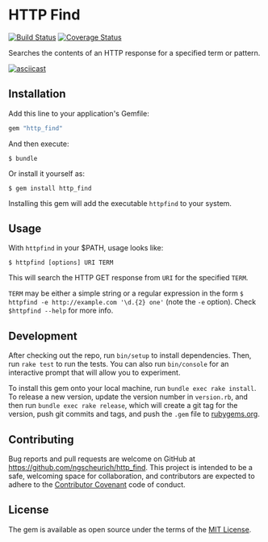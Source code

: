 # HTTP Find 

[![Build Status](https://travis-ci.org/ngscheurich/http_find.svg?branch=master)](https://travis-ci.org/ngscheurich/http_find)
[![Coverage Status](https://coveralls.io/repos/github/ngscheurich/http_search/badge.svg?branch=master)](https://coveralls.io/github/ngscheurich/http_search?branch=master)

Searches the contents of an HTTP response for a specified term or pattern.

[![asciicast](https://asciinema.org/a/0kglco19bheo0wky86l0jmoul.png)](https://asciinema.org/a/0kglco19bheo0wky86l0jmoul?size=medium&autoplay=true&loop=true)

## Installation

Add this line to your application's Gemfile:

```ruby
gem "http_find"
```

And then execute:

    $ bundle

Or install it yourself as:

    $ gem install http_find

Installing this gem will add the executable `httpfind` to your system.

## Usage

With `httpfind` in your $PATH, usage looks like:

```
$ httpfind [options] URI TERM
```

This will search the HTTP GET response from `URI` for the specified `TERM`.

`TERM` may be either a simple string or a regular expression in the form
`$ httpfind -e http://example.com '\d.{2} one'` (note the `-e` option).
Check `$httpfind --help` for more info.

## Development

After checking out the repo, run `bin/setup` to install dependencies. Then, run
`rake test` to run the tests. You can also run `bin/console` for an interactive
prompt that will allow you to experiment.

To install this gem onto your local machine, run `bundle exec rake install`.
To release a new version, update the version number in `version.rb`, and then
run `bundle exec rake release`, which will create a git tag for the version,
push git commits and tags, and push the `.gem` file to
[rubygems.org](https://rubygems.org).

## Contributing

Bug reports and pull requests are welcome on GitHub at
https://github.com/ngscheurich/http_find. This project is intended to be a safe,
welcoming space for collaboration, and contributors are expected to adhere to
the [Contributor Covenant](http://contributor-covenant.org) code of conduct.

## License

The gem is available as open source under the terms of the
[MIT License](http://opensource.org/licenses/MIT).

